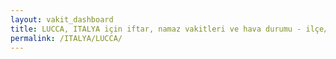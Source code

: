```yaml
---
layout: vakit_dashboard
title: LUCCA, ITALYA için iftar, namaz vakitleri ve hava durumu - ilçe/eyalet seç
permalink: /ITALYA/LUCCA/
---
```


<script type="text/javascript">
  var GLOBAL_COUNTRY = 'ITALYA';
  var GLOBAL_CITY = 'LUCCA';
  var GLOBAL_STATE = '';
  var lat = 72;
  var lon = 21;
</script>
